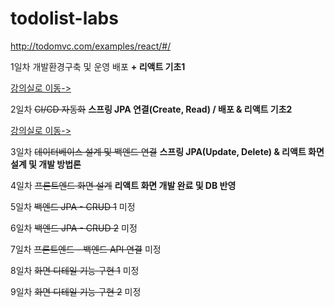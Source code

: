 # todolist-labs

http://todomvc.com/examples/react/#/




1일차 개발환경구축 및 운영 배포 **+ 리액트 기초1**

[강의실로 이동->](https://github.com/CreatiCoding/todolist-labs/blob/master/lecture/01.md)

2일차 ~~CI/CD 자동화~~ **스프링 JPA 연결(Create, Read) / 배포 & 리액트 기초2**

[강의실로 이동->](https://github.com/CreatiCoding/todolist-labs/blob/master/lecture/02.md)

3일차 ~~데이터베이스 설계 및 백엔드 연결~~ **스프링 JPA(Update, Delete) & 리액트 화면 설계 및 개발 방법론**

4일차 ~~프론트엔드 화면 설계~~ **리액트 화면 개발 완료 및 DB 반영**

5일차 ~~백엔드 JPA - CRUD 1~~ 미정

6일차 ~~백엔드 JPA - CRUD 2~~ 미정

7일차 ~~프론트엔드 - 백엔드 API 연결~~ 미정

8일차 ~~화면 디테일 기능 구현 1~~ 미정

9일차 ~~화면 디테일 기능 구현 2~~ 미정
